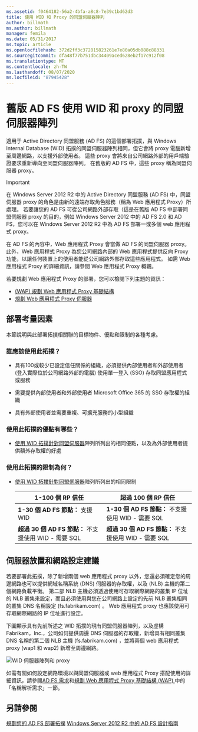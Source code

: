 ```yaml
---
ms.assetid: f0464182-56a2-4bfa-a8c8-7e39c1bd62d3
title: 使用 WID 和 Proxy 的同盟伺服器陣列
author: billmath
ms.author: billmath
manager: femila
ms.date: 05/31/2017
ms.topic: article
ms.openlocfilehash: 372d2ff3c372815823261e7e80a05db088c88331
ms.sourcegitcommit: dfa48f77b751dbc34409aced628eb2f17c912f08
ms.translationtype: MT
ms.contentlocale: zh-TW
ms.lasthandoff: 08/07/2020
ms.locfileid: "87945428"
---
```

# <a name="legacy-ad-fs-federation-server-farm-using-wid-and-proxies"></a>舊版 AD FS 使用 WID 和 proxy 的同盟伺服器陣列

適用于 Active Directory 同盟服務 (AD FS) 的這個部署拓撲，與 Windows Internal Database (WID) 拓撲的同盟伺服器陣列相同，但它會將 proxy 電腦新增至周邊網路，以支援外部使用者。 這些 proxy 會將來自公司網路外部的用戶端驗證要求重新導向至同盟伺服器陣列。 在舊版的 AD FS 中，這些 proxy 稱為同盟伺服器 proxy。

> [!IMPORTANT]
> 在 Windows Server 2012 R2 中的 Active Directory 同盟服務 (AD FS) 中，同盟伺服器 proxy 的角色是由新的遠端存取角色服務（稱為 Web 應用程式 Proxy）所處理。 若要讓您的 AD FS 可從公司網路外部存取（這是在舊版 AD FS 中部署同盟伺服器 proxy 的目的，例如 Windows Server 2012 中的 AD FS 2.0 和 AD FS，您可以在 Windows Server 2012 R2 中為 AD FS 部署一或多個 web 應用程式 proxy。
>
> 在 AD FS 的內容中，Web 應用程式 Proxy 會當做 AD FS 的同盟伺服器 proxy。 此外，Web 應用程式 Proxy 為您公司網路內部的 Web 應用程式提供反向 Proxy 功能，以讓任何裝置上的使用者能從公司網路外部存取這些應用程式。 如需 Web 應用程式 Proxy 的詳細資訊，請參閱 Web 應用程式 Proxy 概觀。
>
> 若要規劃 Web 應用程式 Proxy 的部署，您可以檢閱下列主題的資訊：
>
> - [ (WAP) 規劃 Web 應用程式 Proxy 基礎結構](/previous-versions/orphan-topics/ws.11/dn383648(v=ws.11))
> - [規劃 Web 應用程式 Proxy 伺服器](/previous-versions/orphan-topics/ws.11/dn383647(v=ws.11))

## <a name="deployment-considerations"></a>部署考量因素
本節說明與此部署拓撲相關聯的目標物件、優點和限制的各種考慮。

### <a name="who-should-use-this-topology"></a>誰應該使用此拓撲？

- 具有100或較少已設定信任關係的組織，必須提供內部使用者和外部使用者 (登入實際位於公司網路外部的電腦) 使用單一登入 (SSO) 存取同盟應用程式或服務

- 需要提供內部使用者和外部使用者 Microsoft Office 365 的 SSO 存取權的組織

- 具有外部使用者並需要重複、可擴充服務的小型組織

### <a name="what-are-the-benefits-of-using-this-topology"></a>使用此拓撲的優點有哪些？

- [使用 WID 拓撲針對同盟伺服器](Federation-Server-Farm-Using-WID.md)陣列所列出的相同優點，以及為外部使用者提供額外存取權的好處

### <a name="what-are-the-limitations-of-using-this-topology"></a>使用此拓撲的限制為何？

- [使用 WID 拓撲針對同盟伺服器](Federation-Server-Farm-Using-WID.md)陣列所列出的相同限制

    | 1-100 個 RP 信任 | 超過 100 個 RP 信任 |
    |--|--|
    | **1-30 個 AD FS 節點：** 支援 WID | **1-30 個 AD FS 節點：** 不支援使用 WID - 需要 SQL |
    | **超過 30 個 AD FS 節點：** 不支援使用 WID - 需要 SQL | **超過 30 個 AD FS 節點：** 不支援使用 WID - 需要 SQL |

## <a name="server-placement-and-network-layout-recommendations"></a>伺服器放置和網路設定建議
若要部署此拓撲，除了新增兩個 web 應用程式 proxy 以外，您還必須確定您的周邊網路也可以提供網域名稱系統 (DNS) 伺服器的存取權，以及 (NLB) 主機的第二個網路負載平衡。 第二部 NLB 主機必須透過使用可存取網際網路的叢集 IP 位址的 NLB 叢集來設定，而且必須使用與您在公司網路上設定的先前 NLB 叢集相同的叢集 DNS 名稱設定 (fs.fabrikam.com) 。 Web 應用程式 proxy 也應該使用可存取網際網路的 IP 位址進行設定。

下圖顯示具有先前所述之 WID 拓撲的現有同盟伺服器陣列，以及虛構 Fabrikam，Inc.，公司如何提供周邊 DNS 伺服器的存取權，新增具有相同叢集 DNS 名稱的第二個 NLB 主機 (fs.fabrikam.com) ，並將兩個 web 應用程式 proxy (wap1 和 wap2) 新增至周邊網路。

![WID 伺服器陣列和 proxy](media/WIDFarmADFSBlue.gif)

如需有關如何設定網路環境以與同盟伺服器或 web 應用程式 Proxy 搭配使用的詳細資訊，請參閱[AD FS 需求](AD-FS-Requirements.md)和[規劃 Web 應用程式 Proxy 基礎結構 (WAP) ](/previous-versions/orphan-topics/ws.11/dn383648(v=ws.11))中的「名稱解析需求」一節。

## <a name="see-also"></a>另請參閱
[規劃您的 AD FS 部署拓撲](Plan-Your-AD-FS-Deployment-Topology.md) 
[Windows Server 2012 R2 中的 AD FS 設計指南](AD-FS-Design-Guide-in-Windows-Server-2012-R2.md)


